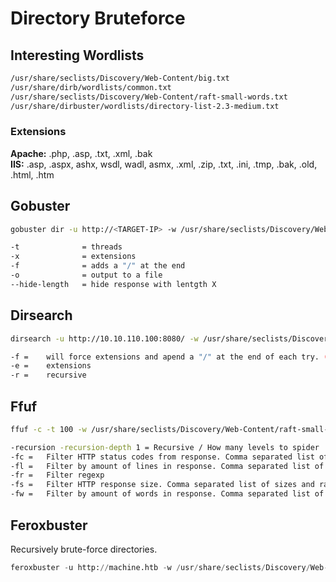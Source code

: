 # Directory Bruteforce

## Interesting Wordlists

```bash
/usr/share/seclists/Discovery/Web-Content/big.txt
/usr/share/dirb/wordlists/common.txt
/usr/share/seclists/Discovery/Web-Content/raft-small-words.txt
/usr/share/dirbuster/wordlists/directory-list-2.3-medium.txt
```

### Extensions
**Apache:** .php, .asp, .txt, .xml, .bak  
**IIS:** .asp, .aspx, ashx, wsdl, wadl, asmx, .xml, .zip, .txt, .ini, .tmp, .bak, .old, .html, .htm

## Gobuster

```bash
gobuster dir -u http://<TARGET-IP> -w /usr/share/seclists/Discovery/Web-Content/raft-small-words.txt -t 30 -x .php,.txt

-t              = threads
-x              = extensions
-f              = adds a "/" at the end
-o              = output to a file
--hide-length   = hide response with lentgth X
```

## Dirsearch

```bash
dirsearch -u http://10.10.110.100:8080/ -w /usr/share/seclists/Discovery/Web-Content/raft-small-words.txt -r -e php,txt,asp -f

-f =	will force extensions and apend a "/" at the end of each try. (must use for seclists!!)
-e =	extensions
-r =	recursive
```

## Ffuf

```bash
ffuf -c -t 100 -w /usr/share/seclists/Discovery/Web-Content/raft-small-words.txt -u http://10.10.10.150:8080/FUZZ -e .html,.php

-recursion -recursion-depth 1 = Recursive / How many levels to spider
-fc =	Filter HTTP status codes from response. Comma separated list of codes and ranges
-fl =	Filter by amount of lines in response. Comma separated list of line counts and ranges
-fr =	Filter regexp
-fs =	Filter HTTP response size. Comma separated list of sizes and ranges
-fw =	Filter by amount of words in response. Comma separated list of word counts and ranges
```

## Feroxbuster

Recursively brute-force directories.

```python
feroxbuster -u http://machine.htb -w /usr/share/seclists/Discovery/Web-Content/raft-small-words.txt
```